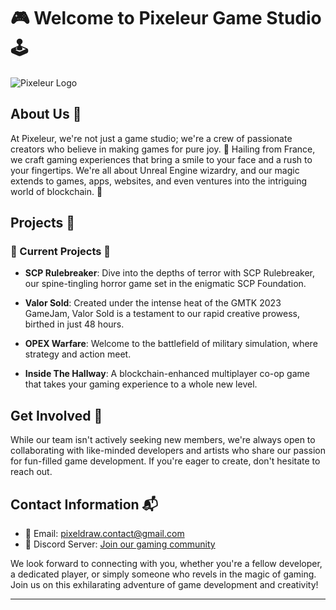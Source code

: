# 🎮 Welcome to Pixeleur Game Studio 🕹️

![Pixeleur Logo](https://pbs.twimg.com/profile_images/1327917261634547712/nrIwkG5b_400x400.jpg)

## About Us 👾

At Pixeleur, we're not just a game studio; we're a crew of passionate creators who believe in making games for pure joy. 🚀 Hailing from France, we craft gaming experiences that bring a smile to your face and a rush to your fingertips. We're all about Unreal Engine wizardry, and our magic extends to games, apps, websites, and even ventures into the intriguing world of blockchain. 🌟

## Projects 🎯

### 🌟 Current Projects 🌟

- **SCP Rulebreaker**: Dive into the depths of terror with SCP Rulebreaker, our spine-tingling horror game set in the enigmatic SCP Foundation.

- **Valor Sold**: Created under the intense heat of the GMTK 2023 GameJam, Valor Sold is a testament to our rapid creative prowess, birthed in just 48 hours.

- **OPEX Warfare**: Welcome to the battlefield of military simulation, where strategy and action meet.

- **Inside The Hallway**: A blockchain-enhanced multiplayer co-op game that takes your gaming experience to a whole new level.

## Get Involved 🤝

While our team isn't actively seeking new members, we're always open to collaborating with like-minded developers and artists who share our passion for fun-filled game development. If you're eager to create, don't hesitate to reach out.

## Contact Information 📬

- 📧 Email: [pixeldraw.contact@gmail.com](mailto:pixeldraw.contact@gmail.com)
- 💬 Discord Server: [Join our gaming community](https://discord.com/invite/2pssCZR)

We look forward to connecting with you, whether you're a fellow developer, a dedicated player, or simply someone who revels in the magic of gaming. Join us on this exhilarating adventure of game development and creativity!

---
